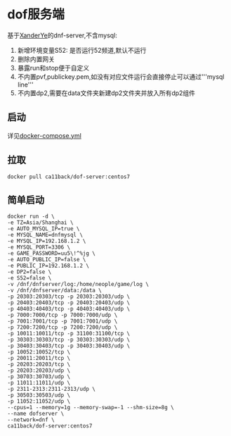 # dof服务端

基于[XanderYe](https://github.com/XanderYe/dnf)的dnf-server,不含mysql:
1. 新增环境变量S52: 是否运行52频道,默认不运行
2. 删除内置网关
3. 暴露run和stop便于自定义
4. 不内置pvf,publickey.pem,如没有对应文件运行会直接停止可以通过'''mysql line'''
5. 不内置dp2,需要在data文件夹新建dp2文件夹并放入所有dp2组件

## 启动

详见[docker-compose.yml](docker-compose.yml)

## 拉取

```
docker pull ca11back/dof-server:centos7
```

## 简单启动
```
docker run -d \
-e TZ=Asia/Shanghai \
-e AUTO_MYSQL_IP=true \
-e MYSQL_NAME=dnfmysql \
-e MYSQL_IP=192.168.1.2 \
-e MYSQL_PORT=3306 \
-e GAME_PASSWORD=uu5\!^%jg \
-e AUTO_PUBLIC_IP=false \
-e PUBLIC_IP=192.168.1.2 \
-e DP2=false \
-e S52=false \
-v /dnf/dnfserver/log:/home/neople/game/log \
-v /dnf/dnfserver/data:/data \
-p 20303:20303/tcp -p 20303:20303/udp \
-p 20403:20403/tcp -p 20403:20403/udp \
-p 40403:40403/tcp -p 40403:40403/udp \
-p 7000:7000/tcp -p 7000:7000/udp \
-p 7001:7001/tcp -p 7001:7001/udp \
-p 7200:7200/tcp -p 7200:7200/udp \
-p 10011:10011/tcp -p 31100:31100/tcp \
-p 30303:30303/tcp -p 30303:30303/udp \
-p 30403:30403/tcp -p 30403:30403/udp \
-p 10052:10052/tcp \
-p 20011:20011/tcp \
-p 20203:20203/tcp \
-p 20203:20203/udp \
-p 30703:30703/udp \
-p 11011:11011/udp \
-p 2311-2313:2311-2313/udp \
-p 30503:30503/udp \
-p 11052:11052/udp \
--cpus=1 --memory=1g --memory-swap=-1 --shm-size=8g \
--name dofserver \
--network=dnf \
ca11back/dof-server:centos7
```
